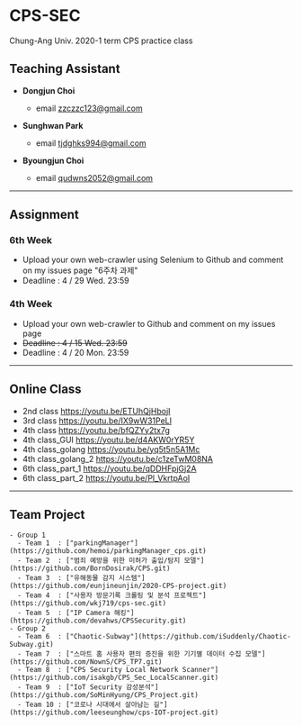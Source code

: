 # CPS-SEC
Chung-Ang Univ. 2020-1 term CPS practice class

## Teaching Assistant

  - __Dongjun Choi__
    - email zzczzc123@gmail.com
  
  - __Sunghwan Park__
    - email tjdghks994@gmail.com
  
  - __Byoungjun Choi__
    - email qudwns2052@gmail.com

***

## Assignment
  ### 6th Week
  - Upload your own web-crawler using Selenium to Github and comment on my issues page "6주차 과제"
  - Deadline : 4 / 29 Wed. 23:59
  
  ### 4th Week
  - Upload your own web-crawler to Github and comment on my issues page
  - ~~Deadline : 4 / 15 Wed. 23:59~~
  - Deadline : 4 / 20 Mon. 23:59

***

## Online Class
  - 2nd class           https://youtu.be/ETUhQjHbojI
  - 3rd class           https://youtu.be/IX9wW31PeLI
  - 4th class           https://youtu.be/bfQZYy2tx7g
  - 4th class_GUI       https://youtu.be/d4AKW0rYR5Y
  - 4th class_golang    https://youtu.be/yq5t5n5A1Mc
  - 4th class_golang_2  https://youtu.be/c1zeTwM08NA
  - 6th class_part_1    https://youtu.be/qDDHFpjGj2A
  - 6th class_part_2    https://youtu.be/Pl_VkrtpAoI
  
  ---
  
  ## Team Project
    - Group 1
      - Team 1  : ["parkingManager"](https://github.com/hemoi/parkingManager_cps.git)
      - Team 2  : ["범죄 예방을 위한 미허가 출입/탐지 모델"](https://github.com/BornDosirak/CPS.git)
      - Team 3  : ["유해동물 감지 시스템"](https://github.com/eunjineunjin/2020-CPS-project.git)
      - Team 4  : ["사용자 방문기록 크롤링 및 분석 프로젝트"](https://github.com/wkj719/cps-sec.git)
      - Team 5  : ["IP Camera 해킹"](https://github.com/devahws/CPSSecurity.git)
    - Group 2
      - Team 6  : ["Chaotic-Subway"](https://github.com/iSuddenly/Chaotic-Subway.git)
      - Team 7  : ["스마트 홈 사용자 편의 증진을 위한 기기별 데이터 수집 모델"](https://github.com/NownS/CPS_TP7.git)
      - Team 8  : ["CPS Security Local Network Scanner"](https://github.com/isakgb/CPS_Sec_LocalScanner.git)
      - Team 9  : ["IoT Security 감성분석"](https://github.com/SoMinHyung/CPS_Project.git)
      - Team 10 : ["코로나 시대에서 살아남는 길"](https://github.com/leeseunghow/cps-IOT-project.git)

